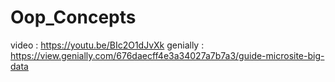 # Oop_Concepts
video : https://youtu.be/BIc2O1dJvXk
genially : https://view.genially.com/676daecff4e3a34027a7b7a3/guide-microsite-big-data
